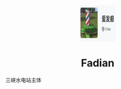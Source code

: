 

<p align="center">
<img src="./Docs/cover.jpg" width=100px height=100px></p>
<h1 align="center"> Fadian </h1>


三峡水电站主体